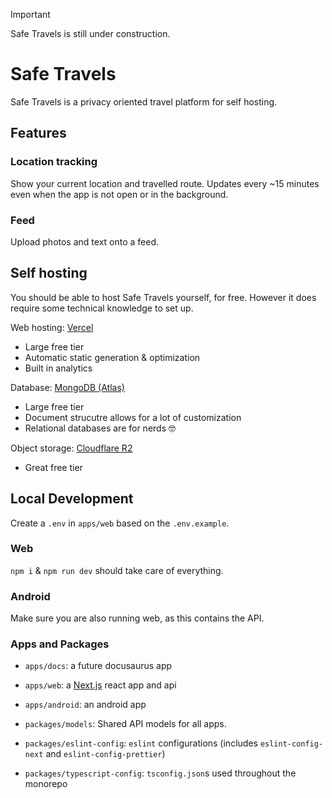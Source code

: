 > [!IMPORTANT]
> Safe Travels is still under construction.

# Safe Travels

Safe Travels is a privacy oriented travel platform for self hosting.

## Features

### Location tracking

Show your current location and travelled route. Updates every ~15 minutes even when the app is not open or in the background.

### Feed

Upload photos and text onto a feed.

## Self hosting

You should be able to host Safe Travels yourself, for free. However it does require some technical knowledge to set up.

Web hosting: [Vercel](https://vercel.com)

- Large free tier
- Automatic static generation & optimization
- Built in analytics

Database: [MongoDB (Atlas)](https://www.mongodb.com/products/platform/atlas-database)

- Large free tier
- Document strucutre allows for a lot of customization
- Relational databases are for nerds 🤓

Object storage: [Cloudflare R2](https://developers.cloudflare.com/r2/pricing/)

- Great free tier

## Local Development

Create a `.env` in `apps/web` based on the `.env.example`.

### Web

`npm i` & `npm run dev` should take care of everything.

### Android

Make sure you are also running web, as this contains the API.

### Apps and Packages

- `apps/docs`: a future docusaurus app
- `apps/web`: a [Next.js](https://nextjs.org/) react app and api
- `apps/android`: an android app

- `packages/models`: Shared API models for all apps.
- `packages/eslint-config`: `eslint` configurations (includes `eslint-config-next` and `eslint-config-prettier`)
- `packages/typescript-config`: `tsconfig.json`s used throughout the monorepo

